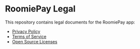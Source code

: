 # RoomiePay Legal

This repository contains legal documents for the RoomiePay app:

- [Privacy Policy](privacy_policy.md)
- [Terms of Service](terms_of_service.md)
- [Open Source Licenses](oss_licenses.md)

